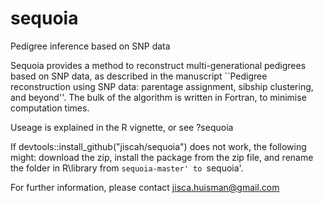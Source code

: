 # sequoia
Pedigree inference based on SNP data

Sequoia provides a method to reconstruct multi-generational pedigrees based on SNP data, as described in the manuscript ``Pedigree reconstruction using SNP data: parentage assignment, sibship clustering, and beyond''. The bulk of the algorithm is written in Fortran, to minimise computation times.

Useage is explained in the R vignette, or see ?sequoia 

If devtools::install_github("jiscah/sequoia") does not work, the following might: download the zip, install the package from the zip file, and rename the folder in R\library from `sequoia-master' to `sequoia'.

For further information, please contact  jisca.huisman@gmail.com
